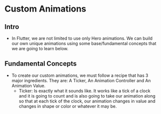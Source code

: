 # Custom Animations

## Intro
* In Flutter, we are not limited to use only Hero animations. We can build our own unique animations using some base/fundamental concepts that we are going to learn below.

## Fundamental Concepts
* To create our custom animations, we must follow a recipe that has 3 major ingredients. They are: A Ticker, An Animation Controller and An Animation Value.
  * Ticker: Is exactly what it sounds like. It works like a tick of a clock and it is going to count and is also going to take our animation along so that at each tick of the clock, our animation changes in value and changes in shape or color or whatever it may be.
